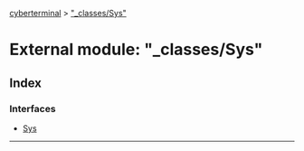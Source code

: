[cyberterminal](../README.md) > ["_classes/Sys"](../modules/__classes_sys_.md)



# External module: "_classes/Sys"

## Index

### Interfaces

* [Sys](../interfaces/__classes_sys_.sys.md)



---
